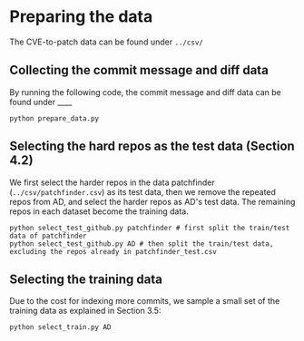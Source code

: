 # Preparing the data

The CVE-to-patch data can be found under `../csv/`

## Collecting the commit message and diff data 

By running the following code, the commit message and diff data can be found under ____

```
python prepare_data.py
```

## Selecting the hard repos as the test data (Section 4.2)

We first select the harder repos in the data patchfinder (`../csv/patchfinder.csv`) as its test data, then we remove the repeated repos from AD, and select the harder repos as AD's test data. The remaining repos in each dataset become the training data.  

```
python select_test_github.py patchfinder # first split the train/test data of patchfinder
python select_test_github.py AD # then split the train/test data, excluding the repos already in patchfinder_test.csv
```

## Selecting the training data 

Due to the cost for indexing more commits, we sample a small set of the training data as explained in Section 3.5:

```
python select_train.py AD
```